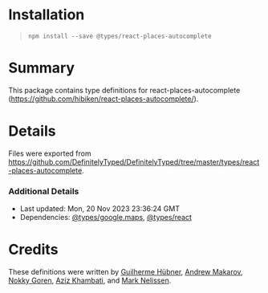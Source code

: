 # Installation
> `npm install --save @types/react-places-autocomplete`

# Summary
This package contains type definitions for react-places-autocomplete (https://github.com/hibiken/react-places-autocomplete/).

# Details
Files were exported from https://github.com/DefinitelyTyped/DefinitelyTyped/tree/master/types/react-places-autocomplete.

### Additional Details
 * Last updated: Mon, 20 Nov 2023 23:36:24 GMT
 * Dependencies: [@types/google.maps](https://npmjs.com/package/@types/google.maps), [@types/react](https://npmjs.com/package/@types/react)

# Credits
These definitions were written by [Guilherme Hübner](https://github.com/guilhermehubner), [Andrew Makarov](https://github.com/r3nya), [Nokky Goren](https://github.com/ApeNox), [Aziz Khambati](https://github.com/azizhk), and [Mark Nelissen](https://github.com/marknelissen).
